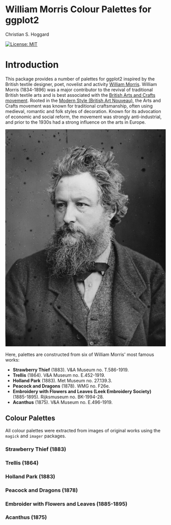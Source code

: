 William Morris Colour Palettes for ggplot2 
================
Christian S. Hoggard

[![License:
MIT](https://img.shields.io/badge/License-MIT-yellow.svg)](https://github.com/cshoggard/morris/blob/master/LICENSE.md)


# Introduction

This package provides a number of palettes for ggplot2 inspired by the British textile designer, poet, novelist and activity [William Morris](https://en.wikipedia.org/wiki/William_Morris). William Morris (1834-1896) was a major contributor to the revival of traditional British textile arts and is best associated with the [British Arts and Crafts movement](https://en.wikipedia.org/wiki/Arts_and_Crafts_movement). Rooted in the [Modern Style (British Art Nouveau)](https://en.wikipedia.org/wiki/Modern_Style_(British_Art_Nouveau_style)), the Arts and Crafts movement was known for traditional craftsmanship, often using medieval, romantic and folk styles of decoration. Known for its advocation of economic and social reform, the movement was strongly anti-industrial, and prior to the 1930s had a strong influence on the arts in Europe.  

![](readme_files/wm.jpg)

Here, palettes are constructed from six of William Morris' most famous works:  
- **Strawberry Thief** (1883). V&A Museum no. T.586-1919.  
- **Trellis** (1864). V&A Museum no. E.452-1919.  
- **Holland Park** (1883). Met Museum no. 27.139.3.  
- **Peacock and Dragons** (1878). WMG no. F26e.  
- **Embroidery with Flowers and Leaves (Leek Embroidery Society)** (1885-1895). Rijksmuseum no. BK-1994-28.  
- **Acanthus** (1875). V&A Museum no. E.496-1919.  

## Colour Palettes  

All colour palettes were extracted from images of original works using the `magick` and `imager` packages.

### Strawberry Thief (1883)  

### Trellis (1864)  

### Holland Park (1883)  

### Peacock and Dragons (1878)  

### Embroider with Flowers and Leaves (1885-1895)  

### Acanthus (1875)
